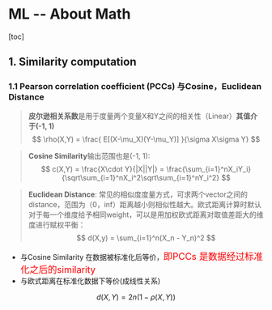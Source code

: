 # ML -- About Math

[toc]

## 1. Similarity computation

### 1.1 Pearson correlation coefficient (PCCs) 与Cosine，Euclidean Distance

>  **皮尔逊相关系数**是用于度量两个变量X和Y之间的相关性（Linear）**其值介于(-1, 1)**
> $$
> \rho(X,Y) = \frac{ E[(X-\mu_X)(Y-\mu_Y)] }{\sigma X\sigma Y}
> $$





> **Cosine Similarity**输出范围也是(-1, 1):
> $$
> c(X,Y) = \frac{X\cdot Y}{|X||Y|} = \frac{\sum_{i=1}^nX_iY_i}{\sqrt\sum_{i=1}^nX_i^2\sqrt\sum_{i=1}^nY_i^2}
> $$



> **Euclidean Distance**: 常见的相似度度量方式，可求两个vector之间的distance，范围为（0，inf）距离越小则相似性越大。欧式距离计算时默认对于每一个维度给予相同weight，可以是用加权欧式距离对取值差距大的维度进行赋权平衡：
> $$
> d(X,y) = \sum_{i=1}^n(X_n - Y_n)^2
> $$



   

- 与Cosine Similarity 在数据被标准化后等价，<font size=4, color=red>即PCCs 是数据经过标准化之后的similarity</font>
- 与欧式距离在标准化数据下等价(成线性关系)

$$
d(X,Y) = 2n(1-\rho(X,Y))
$$




